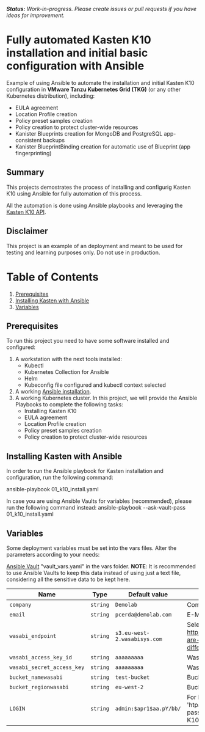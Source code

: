 ***Status:** Work-in-progress. Please create issues or pull requests if you have ideas for improvement.*

# **Fully automated Kasten K10 installation and initial basic configuration with Ansible**
Example of using Ansible to automate the installation and initial Kasten K10 configuration in **VMware Tanzu Kubernetes Grid (TKG)** (or any other Kubernetes distribution), including:
* EULA agreement
* Location Profile creation
* Policy preset samples creation
* Policy creation to protect cluster-wide resources
* Kanister Blueprints creation for MongoDB and PostgreSQL app-consistent backups
* Kanister BlueprintBinding creation for automatic use of Blueprint (app fingerprinting)

## Summary
This projects demostrates the process of installing and configurig Kasten K10 using Ansible for fully automation of this process.  

All the automation is done using Ansible playbooks and leveraging the [Kasten K10 API](https://docs.kasten.io/latest/api/cli.html).

## Disclaimer
This project is an example of an deployment and meant to be used for testing and learning purposes only. Do not use in production. 


# Table of Contents

1. [Prerequisites](#Prerequisites)
2. [Installing Kasten with Ansible](#Installing-Kasten-with-Ansible)
3. [Variables](#Variables)



## Prerequisites
To run this project you need to have some software installed and configured: 
1. A workstation with the next tools installed:
	- Kubectl
	- Kubernetes Collection for Ansible
	- Helm
	- Kubeconfig file configured and kubectl context selected
1. A working [Ansible installation](https://docs.ansible.com/ansible/latest/installation_guide/intro_installation.html).
1. A working Kubernetes cluster.  In this project, we will provide the Ansible Playbooks to complete the following tasks:
	- Installing Kasten K10
	- EULA agreement
	- Location Profile creation
	- Policy preset samples creation
	- Policy creation to protect cluster-wide resources


## Installing Kasten with Ansible
In order to run the Ansible playbook for Kasten installation and configuration, run the following command:

ansible-playbook   01_k10_install.yaml

In case you are using Ansible Vaults for variables (recommended), please run the following command instead:
ansible-playbook   --ask-vault-pass 01_k10_install.yaml

## Variables
Some deployment variables must be set into the vars files.  Alter the parameters according to your needs:

[Ansible Vault](vars/vault_vars.yaml) "vault_vars.yaml" in the vars folder.
**NOTE**: It is recommended to use Ansible Vaults to keep this data instead of using just a text file, considering all the sensitive data to be kept here.


| Name                    		| Type     | Default value          		| Description                                                                                                            	|
| ----------------------------- | -------- | ------------------------------ | ------------------------------------------------------------------------------------------------------------------------- |
| `company`               		| `string` | `Demolab`              		| Company name for EULA                                                                                                  	|
| `email`                 		| `string` | `pcerda@demolab.com`			| E-Mail address for EULA                                                                                                	|
| `wasabi_endpoint`       		| `string` | `s3.eu-west-2.wasabisys.com` 	| Select the proper endpoint https://docs.wasabi.com/docs/what-are-the-service-urls-for-wasabis-different-storage-regions	|
| `wasabi_access_key_id`  		| `string` | `aaaaaaaaa`            		| Wasabi Access Key                     				                                                                 	|
| `wasabi_secret_access_key`	| `string` | `aaaaaaaaa`            		| Wasabi Secret Access Key				                                                                                  	|
| `bucket_namewasabi`  		    | `string` | `test-bucket`          		| Bucket to be used as Location Profile	                                                                               		|
| `bucket_regionwasabi`   		| `string` | `eu-west-2`  		  			| Bucket region                           										                                       		|
| `LOGIN`                 		| `string` | `admin:$apr1$aa.pY/bb/`		| For K10 Basic Authentication.  Use 'htpasswd -n admin' and provide a password to autenticate to Kasten K10             	|

